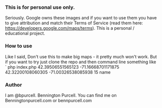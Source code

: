 ### This is for personal use only.  
Seriously.    Google owns these images and if you want to use them you have to give attribution and match their Terms of Service (read them here: https://developers.google.com/maps/terms).  This is a personal / educational project.


### How to use
Like I said,  Don't use this to make big maps - it pretty much won't work.  But if you want to try just clone the repo and then command line something like 
`
php index.php 42.39506551565123 -71.16668701171875 42.32200108060305 -71.00326538085938 15 name

### Author
I am @bpurcell.  Bennington Purcell.  You can find me on Benningtonpurcell.com or bennpurcell.com
